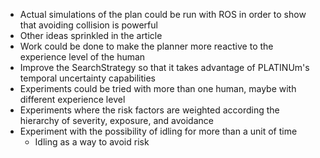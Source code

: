 - Actual simulations of the plan could be run with ROS in order to show that avoiding collision is powerful
- Other ideas sprinkled in the article
- Work could be done to make the planner more reactive to the experience level of the human
- Improve the SearchStrategy so that it takes advantage of PLATINUm's temporal uncertainty capabilities
- Experiments could be tried with more than one human, maybe with different experience level
- Experiments where the risk factors are weighted according the hierarchy of severity, exposure, and avoidance
- Experiment with the possibility of idling for more than a unit of time
    - Idling as a way to avoid risk